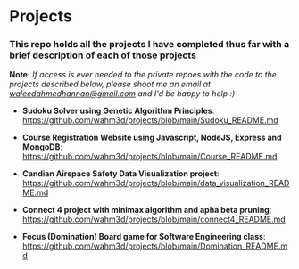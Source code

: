 # Projects
### This repo holds all the projects I have completed thus far with a brief description of each of those projects

**Note:** _If access is ever needed to the private repoes with the code to the projects described below, please shoot me an email at waleedahmedhannan@gmail.com and I'd be happy to help :)_

* **Sudoku Solver using Genetic Algorithm Principles**: 
https://github.com/wahm3d/projects/blob/main/Sudoku_README.md

* **Course Registration Website using Javascript, NodeJS, Express and MongoDB**:
https://github.com/wahm3d/projects/blob/main/Course_README.md

* **Candian Airspace Safety Data Visualization project**:
https://github.com/wahm3d/projects/blob/main/data_visualization_README.md

* **Connect 4 project with minimax algorithm and apha beta pruning**:
https://github.com/wahm3d/projects/blob/main/connect4_README.md

* **Focus (Domination) Board game for Software Engineering class**:
https://github.com/wahm3d/projects/blob/main/Domination_README.md


